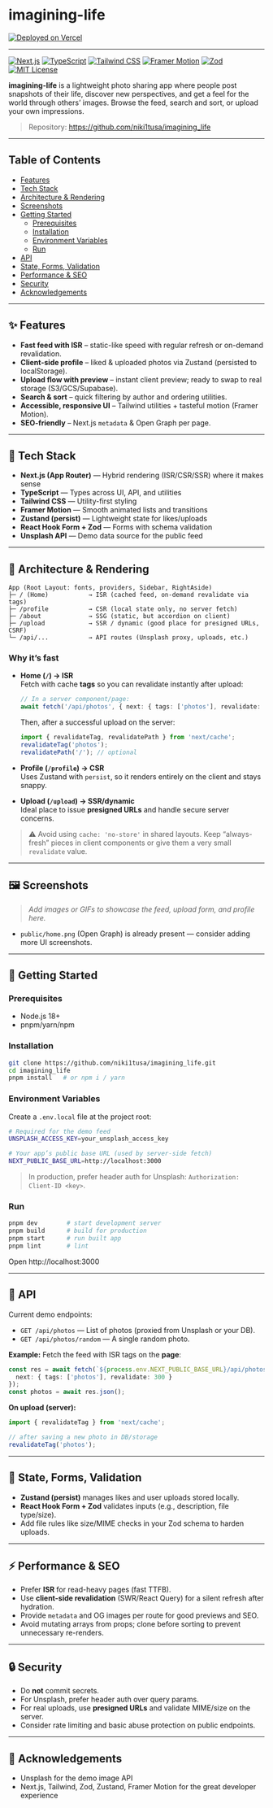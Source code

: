 # imagining-life

[![Deployed on Vercel](https://img.shields.io/badge/deployed%20on-Vercel-000000?style=flat&logo=vercel)](https://imagining-life.vercel.app/)

---

[![Next.js](https://img.shields.io/badge/Next.js-14%2B-black?logo=nextdotjs)](https://nextjs.org/)
[![TypeScript](https://img.shields.io/badge/TypeScript-5%2B-3178C6?logo=typescript&logoColor=white)](https://www.typescriptlang.org/)
[![Tailwind CSS](https://img.shields.io/badge/TailwindCSS-3%2B-06B6D4?logo=tailwindcss&logoColor=white)](https://tailwindcss.com/)
[![Framer Motion](https://img.shields.io/badge/Framer%20Motion-Animation-0055FF?logo=framer&logoColor=white)](https://www.framer.com/motion/)
[![Zod](https://img.shields.io/badge/Zod-Validation-3E7DD7)](https://zod.dev/)
[![MIT License](https://img.shields.io/badge/License-MIT-green.svg)](#license)

**imagining-life** is a lightweight photo sharing app where people post snapshots of their life, discover new perspectives, and get a feel for the world through others’ images. Browse the feed, search and sort, or upload your own impressions.

> Repository: https://github.com/niki1tusa/imagining_life

---

## Table of Contents

- [Features](#-features)
- [Tech Stack](#-tech-stack)
- [Architecture & Rendering](#-architecture--rendering)
- [Screenshots](#-screenshots)
- [Getting Started](#-getting-started)
  - [Prerequisites](#prerequisites)
  - [Installation](#installation)
  - [Environment Variables](#environment-variables)
  - [Run](#run)
- [API](#-api)
- [State, Forms, Validation](#-state-forms-validation)
- [Performance & SEO](#-performance--seo)
- [Security](#-security)
- [Acknowledgements](#-acknowledgements)

---

## ✨ Features

- **Fast feed with ISR** – static-like speed with regular refresh or on-demand revalidation.
- **Client-side profile** – liked & uploaded photos via Zustand (persisted to localStorage).
- **Upload flow with preview** – instant client preview; ready to swap to real storage (S3/GCS/Supabase).
- **Search & sort** – quick filtering by author and ordering utilities.
- **Accessible, responsive UI** – Tailwind utilities + tasteful motion (Framer Motion).
- **SEO-friendly** – Next.js `metadata` & Open Graph per page.

---

## 🧱 Tech Stack

- **Next.js (App Router)** — Hybrid rendering (ISR/CSR/SSR) where it makes sense  
- **TypeScript** — Types across UI, API, and utilities  
- **Tailwind CSS** — Utility-first styling  
- **Framer Motion** — Smooth animated lists and transitions  
- **Zustand (persist)** — Lightweight state for likes/uploads  
- **React Hook Form + Zod** — Forms with schema validation  
- **Unsplash API** — Demo data source for the public feed

---

## 🧩 Architecture & Rendering

```
App (Root Layout: fonts, providers, Sidebar, RightAside)
├─ / (Home)           → ISR (cached feed, on-demand revalidate via tags)
├─ /profile           → CSR (local state only, no server fetch)
├─ /about             → SSG (static, but accordion on client)
├─ /upload            → SSR / dynamic (good place for presigned URLs, CSRF)
└─ /api/...           → API routes (Unsplash proxy, uploads, etc.)
```

### Why it’s fast

- **Home (`/`) → ISR**  
  Fetch with cache **tags** so you can revalidate instantly after upload:
  ```ts
  // In a server component/page:
  await fetch('/api/photos', { next: { tags: ['photos'], revalidate: 300 } });
  ```
  Then, after a successful upload on the server:
  ```ts
  import { revalidateTag, revalidatePath } from 'next/cache';
  revalidateTag('photos');
  revalidatePath('/'); // optional
  ```

- **Profile (`/profile`) → CSR**  
  Uses Zustand with `persist`, so it renders entirely on the client and stays snappy.

- **Upload (`/upload`) → SSR/dynamic**  
  Ideal place to issue **presigned URLs** and handle secure server concerns.

> ⚠️ Avoid using `cache: 'no-store'` in shared layouts. Keep “always-fresh” pieces in client components or give them a very small `revalidate` value.

---

## 🖼 Screenshots

> _Add images or GIFs to showcase the feed, upload form, and profile here._

- `public/home.png` (Open Graph) is already present — consider adding more UI screenshots.

---

## 🚀 Getting Started

### Prerequisites

- Node.js 18+
- pnpm/yarn/npm

### Installation

```bash
git clone https://github.com/niki1tusa/imagining_life.git
cd imagining_life
pnpm install   # or npm i / yarn
```

### Environment Variables

Create a `.env.local` file at the project root:

```bash
# Required for the demo feed
UNSPLASH_ACCESS_KEY=your_unsplash_access_key

# Your app’s public base URL (used by server-side fetch)
NEXT_PUBLIC_BASE_URL=http://localhost:3000
```

> In production, prefer header auth for Unsplash: `Authorization: Client-ID <key>`.

### Run

```bash
pnpm dev        # start development server
pnpm build      # build for production
pnpm start      # run built app
pnpm lint       # lint
```

Open http://localhost:3000

---

## 🔌 API

Current demo endpoints:

- `GET /api/photos` — List of photos (proxied from Unsplash or your DB).
- `GET /api/photos/random` — A single random photo.

**Example:** Fetch the feed with ISR tags on the **page**:

```ts
const res = await fetch(`${process.env.NEXT_PUBLIC_BASE_URL}/api/photos`, {
  next: { tags: ['photos'], revalidate: 300 }
});
const photos = await res.json();
```

**On upload (server):**

```ts
import { revalidateTag } from 'next/cache';

// after saving a new photo in DB/storage
revalidateTag('photos');
```

---

## 🧠 State, Forms, Validation

- **Zustand (persist)** manages likes and user uploads stored locally.
- **React Hook Form + Zod** validates inputs (e.g., description, file type/size).
- Add file rules like size/MIME checks in your Zod schema to harden uploads.

---

## ⚡ Performance & SEO

- Prefer **ISR** for read-heavy pages (fast TTFB).  
- Use **client-side revalidation** (SWR/React Query) for a silent refresh after hydration.  
- Provide `metadata` and OG images per route for good previews and SEO.  
- Avoid mutating arrays from props; clone before sorting to prevent unnecessary re-renders.

---

## 🔒 Security

- Do **not** commit secrets.  
- For Unsplash, prefer header auth over query params.  
- For real uploads, use **presigned URLs** and validate MIME/size on the server.  
- Consider rate limiting and basic abuse protection on public endpoints.


---

## 🙌 Acknowledgements

- Unsplash for the demo image API  
- Next.js, Tailwind, Zod, Zustand, Framer Motion for the great developer experience
